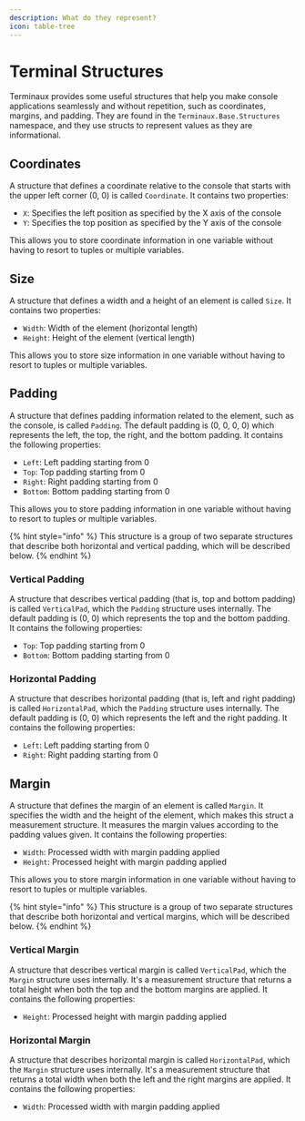 ```yaml
---
description: What do they represent?
icon: table-tree
---
```


# Terminal Structures

Terminaux provides some useful structures that help you make console applications seamlessly and without repetition, such as coordinates, margins, and padding. They are found in the `Terminaux.Base.Structures` namespace, and they use structs to represent values as they are informational.

## Coordinates

A structure that defines a coordinate relative to the console that starts with the upper left corner (0, 0) is called `Coordinate`. It contains two properties:

* `X`: Specifies the left position as specified by the X axis of the console
* `Y`: Specifies the top position as specified by the Y axis of the console

This allows you to store coordinate information in one variable without having to resort to tuples or multiple variables.

## Size

A structure that defines a width and a height of an element is called `Size`. It contains two properties:

* `Width`: Width of the element (horizontal length)
* `Height`: Height of the element (vertical length)

This allows you to store size information in one variable without having to resort to tuples or multiple variables.

## Padding

A structure that defines padding information related to the element, such as the console, is called `Padding`. The default padding is (0, 0, 0, 0) which represents the left, the top, the right, and the bottom padding. It contains the following properties:

* `Left`: Left padding starting from 0
* `Top`: Top padding starting from 0
* `Right`: Right padding starting from 0
* `Bottom`: Bottom padding starting from 0

This allows you to store padding information in one variable without having to resort to tuples or multiple variables.

{% hint style="info" %}
This structure is a group of two separate structures that describe both horizontal and vertical padding, which will be described below.
{% endhint %}

### Vertical Padding

A structure that describes vertical padding (that is, top and bottom padding) is called `VerticalPad`, which the `Padding` structure uses internally. The default padding is (0, 0) which represents the top and the bottom padding. It contains the following properties:

* `Top`: Top padding starting from 0
* `Bottom`: Bottom padding starting from 0

### Horizontal Padding

A structure that describes horizontal padding (that is, left and right padding) is called `HorizontalPad`, which the `Padding` structure uses internally. The default padding is (0, 0) which represents the left and the right padding. It contains the following properties:

* `Left`: Left padding starting from 0
* `Right`: Right padding starting from 0

## Margin

A structure that defines the margin of an element is called `Margin`. It specifies the width and the height of the element, which makes this struct a measurement structure. It measures the margin values according to the padding values given. It contains the following properties:

* `Width`: Processed width with margin padding applied
* `Height`: Processed height with margin padding applied

This allows you to store margin information in one variable without having to resort to tuples or multiple variables.

{% hint style="info" %}
This structure is a group of two separate structures that describe both horizontal and vertical margins, which will be described below.
{% endhint %}

### Vertical Margin

A structure that describes vertical margin is called `VerticalPad`, which the `Margin` structure uses internally. It's a measurement structure that returns a total height when both the top and the bottom margins are applied. It contains the following properties:

* `Height`: Processed height with margin padding applied

### Horizontal Margin

A structure that describes horizontal margin is called `HorizontalPad`, which the `Margin` structure uses internally. It's a measurement structure that returns a total width when both the left and the right margins are applied. It contains the following properties:

* `Width`: Processed width with margin padding applied
